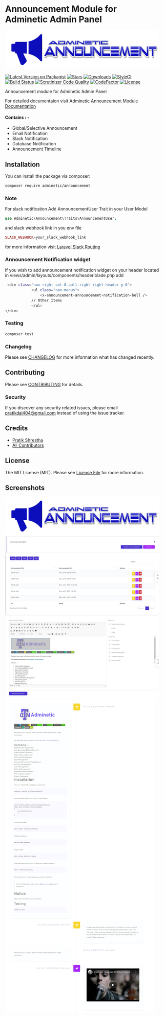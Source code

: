 # Announcement Module for Adminetic Admin Panel

![Adminetic Announcemment Module](https://github.com/pratiksh404/adminetic-announcement/blob/main/screenshots/banner.png)

[![Latest Version on Packagist](https://img.shields.io/packagist/v/adminetic/announcement.svg?style=flat-square)](https://packagist.org/packages/adminetic/announcement)
[![Stars](https://img.shields.io/github/stars/pratiksh404/adminetic-announcement)](https://github.com/pratiksh404/adminetic-announcement/stargazers) [![Downloads](https://img.shields.io/packagist/dt/pratiksh/adminetic.svg?style=flat-square)](https://packagist.org/packages/pratiksh/adminetic) [![StyleCI](https://github.styleci.io/repos/372560942/shield?branch=main)](https://github.styleci.io/repos/372560942?branch=main) [![Build Status](https://scrutinizer-ci.com/g/pratiksh404/adminetic-announcement/badges/build.png?b=main)](https://scrutinizer-ci.com/g/pratiksh404/adminetic-announcement/build-status/main) [![Scrutinizer Code Quality](https://scrutinizer-ci.com/g/pratiksh404/adminetic-announcement/badges/quality-score.png?b=main)](https://scrutinizer-ci.com/g/pratiksh404/adminetic-announcement/?branch=main) [![CodeFactor](https://www.codefactor.io/repository/github/pratiksh404/adminetic-announcement/badge)](https://www.codefactor.io/repository/github/pratiksh404/adminetic-announcement) [![License](https://img.shields.io/github/license/pratiksh404/adminetic-announcement)](//packagist.org/packages/pratiksh/adminetic)

Announcement module for Adminetic Admin Panel

For detailed documentaion visit [Adminetic Announcement Module Documentation](https://app.gitbook.com/@pratikdai404/s/adminetic/addons/announcement)

#### Contains : -

- Global/Selective Announcement
- Email Notification
- Slack Notification
- Database Notification
- Announcement Timeline

## Installation

You can install the package via composer:

```bash
composer require adminetic/announcement
```

### Note

For slack notification
Add AnnouncementUser Trait in your User Model

```php
use Adminetic\Announcement\Traits\AnnouncementUser;
```

and slack webhook link in you env file

```php
SLACK_WEBHOOK=your_slack_webhook_link
```

for more information visit [Laravel Slack Routing](https://laravel.com/docs/8.x/notifications#routing-slack-notifications)

### Announcement Notification widget

If you wish to add announcement notification widget on your header located in views/admin/layouts/components/header.blade.php add

```sh
 <div class="nav-right col-8 pull-right right-header p-0">
            <ul class="nav-menus">
                <x-announcement-announcement-notification-bell />
            // Other Items
            </ul>
</div>
```

### Testing

```bash
composer test
```

### Changelog

Please see [CHANGELOG](CHANGELOG.md) for more information what has changed recently.

## Contributing

Please see [CONTRIBUTING](CONTRIBUTING.md) for details.

### Security

If you discover any security related issues, please email pratikdai404@gmail.com instead of using the issue tracker.

## Credits

- [Pratik Shrestha](https://github.com/adminetic)
- [All Contributors](../../contributors)

## License

The MIT License (MIT). Please see [License File](LICENSE.md) for more information.

## Screenshots

![Adminetic Announcemment Module](https://github.com/pratiksh404/adminetic-announcement/blob/main/screenshots/banner.png)
![Adminetic Announcemment Module](https://github.com/pratiksh404/adminetic-announcement/blob/main/screenshots/index.jpg)
![Adminetic Announcemment Module](https://github.com/pratiksh404/adminetic-announcement/blob/main/screenshots/create.jpg)
![Adminetic Announcemment Module](https://github.com/pratiksh404/adminetic-announcement/blob/main/screenshots/timeline.jpg)
